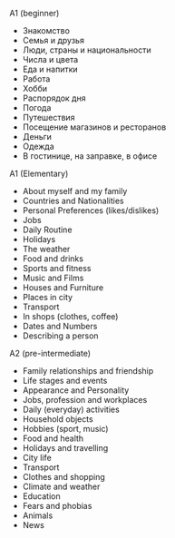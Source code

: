 A1 (beginner)

- Знакомство
- Семья и друзья
- Люди, страны и национальности
- Числа и цвета
- Еда и напитки
- Работа
- Хобби
- Распорядок дня
- Погода
- Путешествия
- Посещение магазинов и ресторанов
- Деньги
- Одежда
- В гостинице, на заправке, в офисе


A1 (Elementary)
- About myself and my family
- Countries and Nationalities
- Personal Preferences (likes/dislikes)
- Jobs
- Daily Routine
- Holidays
- The weather
- Food and drinks
- Sports and fitness
- Music and Films
- Houses and Furniture
- Places in city
- Transport
- In shops (clothes, coffee)
- Dates and Numbers
- Describing a person

A2 (pre-intermediate)

- Family relationships and friendship
- Life stages and events
- Appearance and Personality
- Jobs, profession and workplaces
- Daily (everyday) activities
- Household objects
- Hobbies (sport, music)
- Food and health
- Holidays and travelling
- City life
- Transport
- Clothes and shopping
- Climate and weather
- Education
- Fears and phobias
- Animals
- News